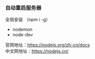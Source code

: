 ### 自动重启服务器
全局安装 （npm i -g）
* nodemon
* node-dev

官网地址：https://nodejs.org/zh-cn/docs  
中文网地址：https://nodejs.cn/
